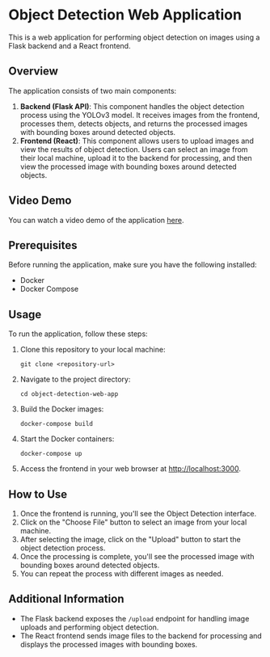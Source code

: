 # Object Detection Web Application

This is a web application for performing object detection on images using a Flask backend and a React frontend.

## Overview

The application consists of two main components:
1. **Backend (Flask API)**: This component handles the object detection process using the YOLOv3 model. It receives images from the frontend, processes them, detects objects, and returns the processed images with bounding boxes around detected objects.
2. **Frontend (React)**: This component allows users to upload images and view the results of object detection. Users can select an image from their local machine, upload it to the backend for processing, and then view the processed image with bounding boxes around detected objects.

## Video Demo
You can watch a video demo of the application [here](https://drive.google.com/drive/folders/13LHShoeadLvC-ZokS6h7hdmmfyDoYQj-?usp=sharing).


## Prerequisites

Before running the application, make sure you have the following installed:
- Docker
- Docker Compose

## Usage

To run the application, follow these steps:

1. Clone this repository to your local machine:

    ```
    git clone <repository-url>
    ```

2. Navigate to the project directory:

    ```
    cd object-detection-web-app
    ```

3. Build the Docker images:

    ```
    docker-compose build
    ```

4. Start the Docker containers:

    ```
    docker-compose up
    ```

5. Access the frontend in your web browser at [http://localhost:3000](http://localhost:3000).

## How to Use

1. Once the frontend is running, you'll see the Object Detection interface.
2. Click on the "Choose File" button to select an image from your local machine.
3. After selecting the image, click on the "Upload" button to start the object detection process.
4. Once the processing is complete, you'll see the processed image with bounding boxes around detected objects.
5. You can repeat the process with different images as needed.

## Additional Information

- The Flask backend exposes the `/upload` endpoint for handling image uploads and performing object detection.
- The React frontend sends image files to the backend for processing and displays the processed images with bounding boxes.
